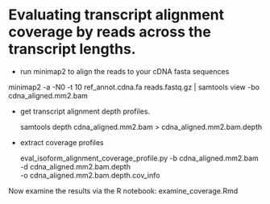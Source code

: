 # Evaluating transcript alignment coverage by reads across the transcript lengths.

- run minimap2 to align the reads to your cDNA fasta sequences

 minimap2 -a -N0 -t 10 ref_annot.cdna.fa reads.fastq.gz | samtools view -bo cdna_aligned.mm2.bam


- get transcript alignment depth profiles.

  samtools depth cdna_aligned.mm2.bam > cdna_aligned.mm2.bam.depth

- extract coverage profiles

   eval_isoform_alignment_coverage_profile.py -b cdna_aligned.mm2.bam \
                                              -d cdna_aligned.mm2.bam.depth \
                                              -o cdna_aligned.mm2.bam.depth.cov_info

    


Now examine the results via the R notebook:  examine_coverage.Rmd


